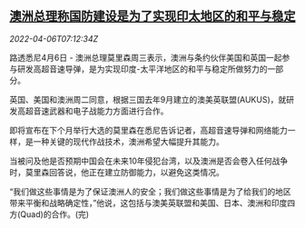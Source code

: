 <!--1649230263000-->
[澳洲总理称国防建设是为了实现印太地区的和平与稳定](https://cn.reuters.com/article/au-premier-defence-0406-idCNKCS2LY0JC)
------

<div><i>2022-04-06T07:12:34Z</i></div><p>路透悉尼4月6日 - 澳洲总理莫里森周三表示，澳洲与条约伙伴美国和英国一起参与研发高超音速导弹，是为实现印度-太平洋地区的和平与稳定所做努力的一部分。</p><p>英国、美国和澳洲周二同意，根据三国去年9月建立的澳美英联盟(AUKUS)，就研发高超音速武器和电子战能力方面进行合作。</p><p>即将宣布在下个月举行大选的莫里森在悉尼告诉记者，高超音速导弹和网络能力一样，是一种关键的现代作战技术，澳洲希望大幅提升其能力。</p><p>当被问及他是否预期中国会在未来10年侵犯台湾，以及澳洲是否会卷入任何战争时，莫里森回答说，他正在建立防御能力，以避免这类情况。</p><p>“我们做这些事情是为了保证澳洲人的安全；我们做这些事情是为了给我们的地区带来平衡和战略确定性，”他说，这包括与澳美英联盟和美国、日本、澳洲和印度四方(Quad)的合作。(完)</p>
